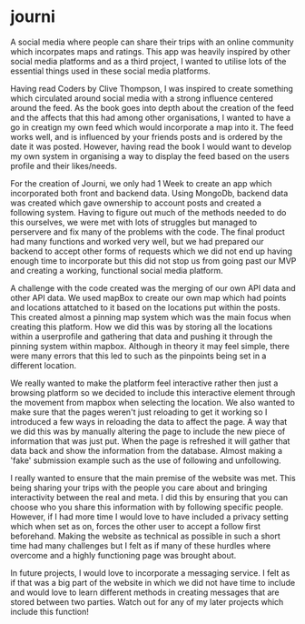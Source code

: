 # journi
A social media where people can share their trips with an online community which incorpates maps and ratings. This app was heavily inspired by other
social media platforms and as a third project, I wanted to utilise lots of the essential things used in these social media platforms.

Having read Coders by Clive Thompson, I was inspired to create something which circulated around social media with a strong influence centered around
the feed. As the book goes into depth about the creation of the feed and the affects that this had among other organisations, I wanted to have a go
in creatign my own feed which would incorporate a map into it. The feed works well, and is influenced by your friends posts and is ordered by the date
it was posted. However, having read the book I would want to develop my own system in organising a way to display the feed based on the users profile and their likes/needs. 

For the creation of Journi, we only had 1 Week to create an app which incorporated both front and backend data. Using MongoDb, backend data was created which gave ownership to account posts and created a following system. Having to figure out much of the methods needed to do this ourselves, we were met with lots of struggles but managed to perservere and fix many of the problems with the code. The final product had many functions and worked very well, but we had prepared our backend to accept other forms of requests which we did not end up having enough time to incorporate but this did not stop us from going past our MVP and creating a working, functional social media platform. 

A challenge with the code created was the merging of our own API data and other API data. We used mapBox to create our own map which had points and locations attatched to it based on the locations put within the posts. This created almost a pinning map system which was the main focus when creating this platform. How we did this was by storing all the locations within a userprofile and gathering that data and pushing it through the pinning system within mapbox. Although in theory it may feel simple, there were many errors that this led to such as the pinpoints being set in a different location. 

We really wanted to make the platform feel interactive rather then just a browsing platform so we decided to include this interactive element through the movement from mapbox when selecting the location. We also wanted to make sure that the pages weren't just reloading to get it working so I introduced a few ways in reloading the data to affect the page. A way that we did this was by manually altering the page to include the new piece of information that was just put. When the page is refreshed it will gather that data back and show the information from the database. Almost making a 'fake' submission example such as the use of following and unfollowing.

I really wanted to ensure that the main premise of the website was met. This being sharing your trips with the people you care about and bringing interactivity between the real and meta. I did this by ensuring that you can choose who you share this information with by following specific people. However, if I had more time I would love to have included a privacy setting which when set as on, forces the other user to accept a follow first beforehand. Making the website as technical as possible in such a short time had many challenges but I felt as if many of these hurdles where overcome and a highly functioning page was brought about. 

In future projects, I would love to incorporate a messaging service. I felt as if that was a big part of the website in which we did not have time to include and would love to learn different methods in creating messages that are stored between two parties. Watch out for any of my later projects which include this function!
